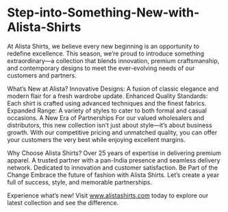 # Step-into-Something-New-with-Alista-Shirts
At Alista Shirts, we believe every new beginning is an opportunity to redefine excellence. This season, we’re proud to introduce something extraordinary—a collection that blends innovation, premium craftsmanship, and contemporary designs to meet the ever-evolving needs of our customers and partners.

What’s New at Alista?
Innovative Designs: A fusion of classic elegance and modern flair for a fresh wardrobe update.
Enhanced Quality Standards: Each shirt is crafted using advanced techniques and the finest fabrics.
Expanded Range: A variety of styles to cater to both formal and casual occasions.
A New Era of Partnerships
For our valued wholesalers and distributors, this new collection isn’t just about style—it’s about business growth. With our competitive pricing and unmatched quality, you can offer your customers the very best while enjoying excellent margins.

Why Choose Alista Shirts?
Over 25 years of expertise in delivering premium apparel.
A trusted partner with a pan-India presence and seamless delivery network.
Dedicated to innovation and customer satisfaction.
Be Part of the Change
Embrace the future of fashion with Alista Shirts. Let’s create a year full of success, style, and memorable partnerships.

Experience what’s new! Visit www.alistashirts.com today to explore our latest collection and see the difference.
